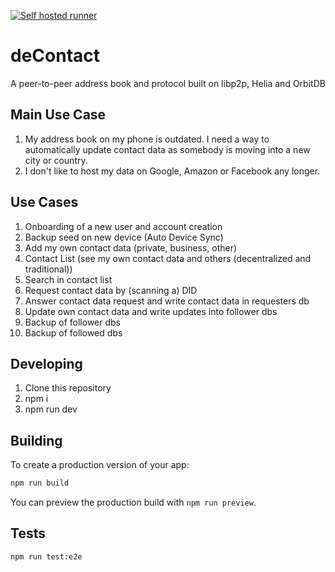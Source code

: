 [![Self hosted runner](https://github.com/silkroadnomad/deContact/actions/workflows/self-hosted-runner.yml/badge.svg)](https://github.com/silkroadnomad/deContact/actions/workflows/self-hosted-runner.yml)

# deContact
A peer-to-peer address book and protocol built on libp2p, Helia and OrbitDB

## Main Use Case
1. My address book on my phone is outdated. I need a way to automatically update contact data as somebody is moving into a new city or country.
2. I don't like to host my data on Google, Amazon or Facebook any longer. 

## Use Cases
1. Onboarding of a new user and account creation
2. Backup seed on new device (Auto Device Sync)
3. Add my own contact data (private, business, other)
4. Contact List (see my own contact data and others (decentralized and traditional))
5. Search in contact list
6. Request contact data by (scanning a) DID
7. Answer contact data request and write contact data in requesters db
8. Update own contact data and write updates into follower dbs
9. Backup of follower dbs
10. Backup of followed dbs

## Developing
1. Clone this repository
2. npm i 
3. npm run dev

## Building

To create a production version of your app:

```bash
npm run build
```

You can preview the production build with `npm run preview`.


## Tests
```bash
npm run test:e2e
```
